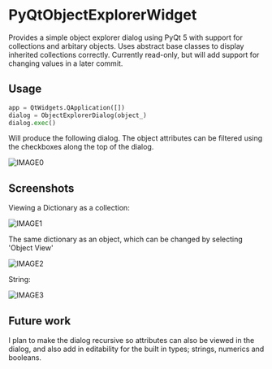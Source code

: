 # PyQtObjectExplorerWidget
 Provides a simple object explorer dialog using PyQt 5 with support for collections and arbitary objects. Uses abstract base classes to display inherited collections correctly. Currently read-only, but will add support for changing values in a later commit.
 
## Usage
 ```python
app = QtWidgets.QApplication([])
dialog = ObjectExplorerDialog(object_)
dialog.exec()
```
Will produce the following dialog. The object attributes can be filtered using the checkboxes along the top of the dialog.

![IMAGE0](https://user-images.githubusercontent.com/47778261/106953308-23b0aa80-672a-11eb-9985-2333936f5c99.png)

## Screenshots
Viewing a Dictionary as a collection:

![IMAGE1](https://user-images.githubusercontent.com/47778261/106952513-1d6dfe80-6729-11eb-98e6-635ab5524834.png)

The same dictionary as an object, which can be changed by selecting 'Object View'

![IMAGE2](https://user-images.githubusercontent.com/47778261/106952962-bac93280-6729-11eb-9811-20bb5ed78283.png)

String:

![IMAGE3](https://user-images.githubusercontent.com/47778261/106952799-7b9ae180-6729-11eb-8c1a-b231d68fc337.png)

## Future work
I plan to make the dialog recursive so attributes can also be viewed in the dialog, and also add in editability for the built in types; strings, numerics and booleans.
